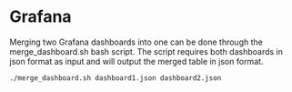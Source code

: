 # Grafana

Merging two Grafana dashboards into one can be done through the merge_dashboard.sh bash script. The script requires both dashboards in json format as input and will output the merged table in json format.

```
./merge_dashboard.sh dashboard1.json dashboard2.json
```
